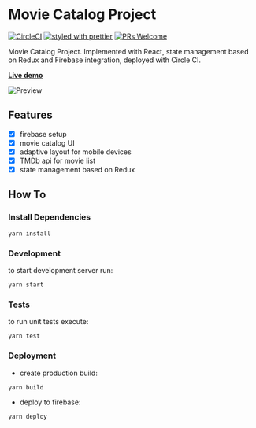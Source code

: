 # Movie Catalog Project
[![CircleCI](https://circleci.com/gh/chornaya-com/movie-catalog/tree/master.svg?style=svg&circle-token=63f6f27e841f7eff22bbd348eaee6daf742f2c66)](https://circleci.com/gh/chornaya-com/movie-catalog/tree/master)
[![styled with prettier](https://img.shields.io/badge/styled_with-prettier-ff69b4.svg)](https://github.com/prettier/prettier)
[![PRs Welcome](https://img.shields.io/badge/PRs-welcome-brightgreen.svg)](#)

Movie Catalog Project. Implemented with React, state management based on Redux and Firebase integration, deployed with Circle CI.

[**Live demo**](https://movie-catalog-e61c4.web.app/)

![Preview](https://user-images.githubusercontent.com/61564546/93493267-a06df400-f903-11ea-92ef-3c0e4484cfbf.png)
## Features

- [x] firebase setup
- [x] movie catalog UI
- [x] adaptive layout for mobile devices
- [x] TMDb api for movie list
- [x] state management based on Redux

## How To
### Install Dependencies
```
yarn install
```
### Development
to start development server run:
```
yarn start
```
### Tests
to run unit tests execute:
```
yarn test
```
### Deployment
- create production build:
```
yarn build
```
- deploy to firebase:
```
yarn deploy
```


